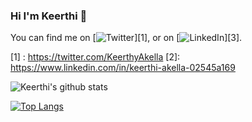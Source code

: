 ### Hi I'm Keerthi 👋

<!--
**KeerthiAkella3/KeerthiAkella3** is a ✨ _special_ ✨ repository because its `README.md` (this file) appears on your GitHub profile.




<!-- Actual text -->

You can find me on [![Twitter][1.1]][1], or on [![LinkedIn][2.2]][3].

<!-- Icons -->

[1.2]: http://i.imgur.com/wWzX9uB.png (twitter icon without padding)
[2.2]: https://raw.githubusercontent.com/MartinHeinz/MartinHeinz/master/linkedin-3-16.png (LinkedIn icon without padding)

<!-- Links to your social media accounts -->

[1] : https://twitter.com/KeerthyAkella
[2]: https://www.linkedin.com/in/keerthi-akella-02545a169

[1.1]: http://i.imgur.com/tXSoThF.png (twitter icon with padding)
[2.2]: https://raw.githubusercontent.com/MartinHeinz/MartinHeinz/master/linkedin-3-16.png (LinkedIn icon without padding)






![Keerthi's github stats](https://github-readme-stats.vercel.app/api?username=KeerthiAkella3&theme=vue&show_icons=true)

[![Top Langs](https://github-readme-stats.vercel.app/api/top-langs/?username=KeerthiAkella3&layout=compact)](https://github.com/KeerthiAkella3/github-readme-stats)

